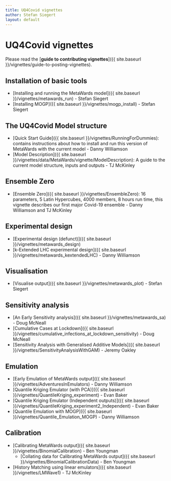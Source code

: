 ```yaml
---
title: UQ4Covid vignettes
author: Stefan Siegert
layout: default
---
```


# UQ4Covid vignettes

Please read the [**guide to contributing vignettes**]({{ site.baseurl }}/vignettes/guide-to-posting-vignettes).

## Installation of basic tools

- [Installing and running the MetaWards model]({{ site.baseurl }}/vignettes/metawards_run) - Stefan Siegert
- [Installing MOGP]({{ site.baseurl }}/vignettes/mogp_install) - Stefan Siegert

## The UQ4Covid Model structure

- [Quick Start Guide]({{ site.baseurl }}/vignettes/RunningForDummies): contains instructions about how to install and run this version of MetaWards with the current model - Danny Williamson
- [Model Description]({{ site.baseurl }}/vignettes/data/MetaWards/vignette/ModelDescription): A guide to the current model structure, inputs and outputs - TJ McKinley

## Ensemble Zero

- [Ensemble Zero]({{ site.baseurl }}/vignettes/EnsembleZero): 16 parameters, 5 Latin Hypercubes, 4000 members, 8 hours run time, this vignette describes our first major Covid-19 ensemble - Danny Williamson and TJ McKinley

## Experimental design

- [Experimental design (defunct)]({{ site.baseurl }}/vignettes/metawards_design) 
- [k-Extended LHC experimental design]({{ site.baseurl }}/vignettes/metawards_kextendedLHC) - Danny Williamson


## Visualisation

- [Visualise output]({{ site.baseurl }}/vignettes/metawards_plot) - Stefan Siegert


## Sensitivity analysis

- [An Early Sensitivity analysis]({{ site.baseurl }}/vignettes/metawards_sa) - Doug McNeall
- [Cumulative Cases at Lockdown]({{ site.baseurl }}/vignettes/cumulative_infections_at_lockdown_sensitivity) - Doug McNeall
- [Sensitivity Analysis with Generalised Additive Models]({{ site.baseurl }}/vignettes/SensitivityAnalysisWithGAM) - Jeremy Oakley

## Emulation

- [Early Emulation of MetaWards output]({{ site.baseurl }}/vignettes/AdventuresInEmulators) - Danny Williamson
- [Quantile Kriging Emulator (with PCA)]({{ site.baseurl }}/vignettes/QuantileKriging_experiment) - Evan Baker
- [Quantile Kriging Emulator (Independent outputs)]({{ site.baseurl }}/vignettes/QuantileKriging_experiment2_Independent) - Evan Baker
- [Quantile Emulation with MOGP]({{ site.baseurl }}/vignettes/Quantile_Emulation_MOGP) - Danny Williamson


## Calibration

- [Calibrating MetaWards output]({{ site.baseurl }}/vignettes/BinomialCalibration) - Ben Youngman
  - [Collating data for Calibrating MetaWards output]({{ site.baseurl }}/vignettes/BinomialCalibrationData) - Ben Youngman
- [History Matching using linear emulators]({{ site.baseurl }}/vignettes/LMWave1) - TJ McKinley







